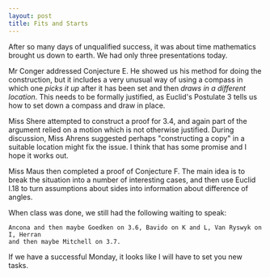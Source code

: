 ```yaml
---
layout: post
title: Fits and Starts
---
```


After so many days of unqualified success, it was about time mathematics brought
us down to earth. We had only three presentations today.

Mr Conger addressed Conjecture E. He showed us his method for doing the construction,
but it includes a very unusual way of using a compass in which one _picks it up_
after it has been set and then _draws in a different location_. This needs to be
formally justified, as Euclid's Postulate 3 tells us how to set down a compass
and draw in place.

Miss Shere attempted to construct a proof for 3.4, and again part of the argument
relied on a motion which is not otherwise justified. During discussion, Miss Ahrens
suggested perhaps "constructing a copy" in a suitable location might fix the issue.
I think that has some promise and I hope it works out.

Miss Maus then completed a proof of Conjecture F. The main idea is to break the
situation into a number of interesting cases, and then use Euclid I.18 to turn assumptions
about sides into information about difference of angles.

When class was done, we still had the following waiting to speak:

    Ancona and then maybe Goedken on 3.6, Bavido on K and L, Van Ryswyk on I, Herran
    and then maybe Mitchell on 3.7.

If we have a successful Monday, it looks like I will have to set you new tasks.
